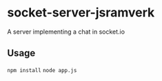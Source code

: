 # socket-server-jsramverk

A server implementing a chat in socket.io

## Usage
```npm install```
```node app.js```

